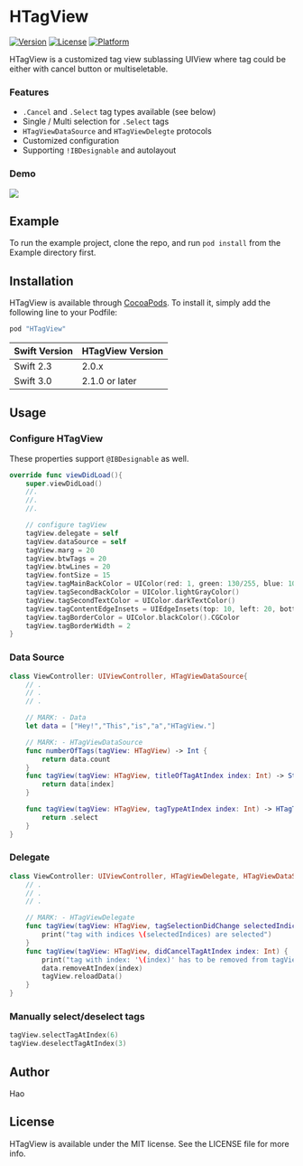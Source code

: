 # HTagView

<!--[![CI Status](http://img.shields.io/travis/Chang, Hao/HTagView.svg?style=flat)](https://travis-ci.org/Chang, Hao/HTagView)-->
[![Version](https://img.shields.io/cocoapods/v/HTagView.svg?style=flat)](http://cocoapods.org/pods/HTagView)
[![License](https://img.shields.io/cocoapods/l/HTagView.svg?style=flat)](http://cocoapods.org/pods/HTagView)
[![Platform](https://img.shields.io/cocoapods/p/HTagView.svg?style=flat)](http://cocoapods.org/pods/HTagView)

HTagView is a customized tag view sublassing UIView where tag could be either with cancel button or multiseletable.

### Features

- `.Cancel` and `.Select` tag types available (see below)
- Single / Multi selection for `.Select` tags
- `HTagViewDataSource` and `HTagViewDelegte` protocols
- Customized configuration
- Supporting `!IBDesignable` and autolayout

### Demo
![](demo.gif)




## Example

To run the example project, clone the repo, and run `pod install` from the Example directory first.

<!--## Requirements-->

## Installation

HTagView is available through [CocoaPods](http://cocoapods.org). To install
it, simply add the following line to your Podfile:

```ruby
pod "HTagView"
```

Swift Version | HTagView Version
----- | -----
Swift 2.3 | 2.0.x
Swift 3.0 | 2.1.0 or later

## Usage
### Configure HTagView
These properties support `@IBDesignable` as well.

```swift
override func viewDidLoad(){
	super.viewDidLoad()
	//.
	//.
	//.

	// configure tagView
	tagView.delegate = self
    tagView.dataSource = self
    tagView.marg = 20
    tagView.btwTags = 20
    tagView.btwLines = 20
    tagView.fontSize = 15
    tagView.tagMainBackColor = UIColor(red: 1, green: 130/255, blue: 103/255, alpha: 1)
    tagView.tagSecondBackColor = UIColor.lightGrayColor()
    tagView.tagSecondTextColor = UIColor.darkTextColor()
    tagView.tagContentEdgeInsets = UIEdgeInsets(top: 10, left: 20, bottom: 10, right: 20)
    tagView.tagBorderColor = UIColor.blackColor().CGColor
    tagView.tagBorderWidth = 2
}
```
### Data Source
```swift
class ViewController: UIViewController, HTagViewDataSource{
	// .
	// .
	// .

    // MARK: - Data
    let data = ["Hey!","This","is","a","HTagView."]

    // MARK: - HTagViewDataSource
    func numberOfTags(tagView: HTagView) -> Int {
    	return data.count
    }
    func tagView(tagView: HTagView, titleOfTagAtIndex index: Int) -> String {
        return data[index]
    }

    func tagView(tagView: HTagView, tagTypeAtIndex index: Int) -> HTagType {
        return .select
    }
}
```
### Delegate
```swift
class ViewController: UIViewController, HTagViewDelegate, HTagViewDataSource {
	// .
	// .
	// .

	// MARK: - HTagViewDelegate
    func tagView(tagView: HTagView, tagSelectionDidChange selectedIndices: [Int]) {
        print("tag with indices \(selectedIndices) are selected")
    }
    func tagView(tagView: HTagView, didCancelTagAtIndex index: Int) {
        print("tag with index: '\(index)' has to be removed from tagView")
		data.removeAtIndex(index)
        tagView.reloadData()
    }
}
```
### Manually select/deselect tags
```swift
tagView.selectTagAtIndex(6)
tagView.deselectTagAtIndex(3)
```

## Author

Hao


## License

HTagView is available under the MIT license. See the LICENSE file for more info.

